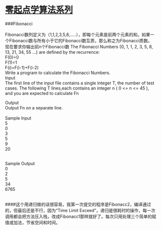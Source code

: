 ﻿# [零起点学算法系列](https://github.com/xlm7/ACM/tree/master/begin)

###Fibonacci<br><br>
Fibonacci数列定义为（1,1,2,3,5,8,.....），即每个元素是前两个元素的和。如果一个Fibonacci数与所有小于它的Fibonacci数互质，那么称之为Fibonacci质数。 
现在要求你输出前n个Fibonacci数 
The Fibonacci Numbers {0, 1, 1, 2, 3, 5, 8, 13, 21, 34, 55 ...} are defined by the recurrence: <br>
F(0)=0 <br>
F(1)=1 <br>
F(i)=F(i-1)+F(i-2) <br>
Write a program to calculate the Fibonacci Numbers.<br>
Input<br>
 The first line of the input file contains a single integer T, the number of test cases. The following T lines,each contains an integer n ( 0 <= n <= 45 ), and you are expected to calculate Fn

Output<br>
 Output Fn on a separate line.<br><br>
Sample Input <br>
5<br>
0<br>
3<br>
5<br>
9<br>
20<br><br>

Sample Output<br>
0<br>
2<br>
5<br>
34<br>
6765<br><br>

####这个用递归做的话很容易，我第一次提交的程序是Fibonacc2，编译通过的，但最后还是不行，因为“Time Limit Exceed”，递归是很耗时的操作，每一次调用都会把方法压入栈，改成Fibonacc1那样就好了。每次只用处理三个简单的赋值或加法，节省空间和时间。

